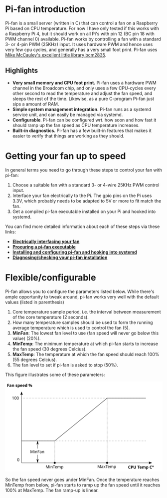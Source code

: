 # Pi-fan introduction
Pi-fan is a small server (written in C) that can control a fan on a Raspberry Pi based on CPU temperature. For now I have only tested if this works with a Raspberry Pi 4, but it should work on all Pi's with pin 12 (BC pin 18 with PWM channel 0) available. Pi-fan works by controlling a fan with a standard 3- or 4-pin PWM (25KHz) input. It uses hardware PWM and hence uses very few cpu cycles, and generally has a very small foot print. Pi-fan uses [Mike McCauley's excellent little library bcm2835](https://www.airspayce.com/mikem/bcm2835).

## Highlights
* **Very small memory and CPU foot print.** Pi-fan uses a hardware PWM channel in the Broadcom chip, and only uses a few CPU-cycles every other second to read the temperature and adjust the fan speed, and sleeps the rest of the time. Likewise, as a pure C-program Pi-fan just sips a amount of RAM.
* **Simple system management integration.** Pi-fan runs as a systemd service unit, and can easily be managed via systemd.
* **Configurable**. Pi-fan can be configured wrt. how soon and how fast it should ramp up the fan speed as CPU temperature increases.
* **Built-in diagnostics.** Pi-fan has a few built-in features that makes it easier to verify that things are working as they should.


# Getting your fan up to speed
In general terms you need to go through these steps to control your fan with pi-fan:
1. Choose a suitable fan with a standard 3- or 4-wire 25KHz PWM control input.
2. Interface your fan electrically to the Pi. The gpio pins on the Pi uses 3.3V, which probably needs to be adapted to 5V or more to fit match the fan.
3. Get a compiled pi-fan executable installed on your Pi and hooked into systemd.

You can find more detailed information about each of these steps via these links:
* [**Electrically interfacing your fan**](docs/electrical_interface.md)
* [**Procuring a pi-fan executable**](docs/compiling_pi-fan.md)
* [**Installing and configuring pi-fan and hooking into systemd**](docs/systemd_install.md)
* [**Diagnosing/checking your pi-fan installation**](docs/diagnosing.md)


# Flexible/configurable
Pi-fan allows you to configure the parameters listed below. While there's ample opportunity to tweak around, pi-fan works very well with the default values (listed in parenthesis)
1. Core temperature sample period, i.e. the interval between measurement of the core temperature (2 seconds).
2. How many temperature samples should be used to form the running average temperature which is used to control the fan (5).
3. **MinFan**: The lowest fan level to use (fan speed will never go below this value) (20%).
4. **MinTemp**: The minimum temperature at which pi-fan starts to increase the fan speed (30 degrees Celcius).
5. **MaxTemp**: The temperature at which the fan speed should reach 100% (55 degrees Celcius).
6. The fan level to set if pi-fan is asked to stop (50%).

This figure illustrates some of these parameters:

![pi-fan regulation](images/regulation.svg "Pi-fan regulation")

So the fan speed never goes under MinFan. Once the temperature reaches MinTemp from below, pi-fan starts to ramp up the fan speed until it reaches 100% at MaxTemp. The fan ramp-up is linear.


